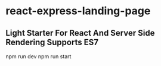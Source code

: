 # react-express-landing-page
## Light Starter For React And Server Side Rendering Supports ES7

npm run dev
npm run start
